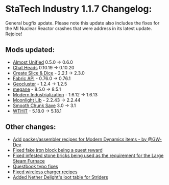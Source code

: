 # StaTech Industry 1.1.7 Changelog:
General bugfix update. Please note this update also includes the fixes for the MI Nuclear Reactor crashes that were address in its latest update. Rejoice!

## Mods updated:
- [Almost Unified](https://www.curseforge.com/minecraft/mc-mods/almost-unified) 0.5.0 -> 0.6.0
- [Chat Heads](https://www.curseforge.com/minecraft/mc-mods/chat-heads) 0.10.19 -> 0.10.20
- [Create Slice & Dice](https://www.curseforge.com/minecraft/mc-mods/slice-and-dice) - 2.2.1 -> 2.3.0
- [Fabric API](https://www.curseforge.com/minecraft/mc-mods/fabric-api) - 0.76.0 -> 0.76.1
- [Geocluster](https://www.curseforge.com/minecraft/mc-mods/geocluster) - 1.2.4 -> 1.2.5
- [megane](https://www.curseforge.com/minecraft/mc-mods/megane) - 8.5.0 -> 8.5.1
- [Modern Industrialization](https://www.curseforge.com/minecraft/mc-mods/modern-industrialization) - 1.6.12 -> 1.6.13
- [Moonlight Lib](https://www.curseforge.com/minecraft/mc-mods/selene) - 2.2.43 -> 2.2.44
- [Smooth Chunk Save](https://www.curseforge.com/minecraft/mc-mods/smooth-chunk-save) 3.0 -> 3.1
- [WTHIT](https://www.curseforge.com/minecraft/mc-mods/wthit) - 5.18.0 -> 5.18.1

## Other changes:
- [Add packer/assembler recipes for Modern Dynamics items - by @GW-Dev](https://github.com/TheStaticVoid/StaTech-Industry/pull/387)
- [Fixed fake iron block being a quest reward](https://github.com/TheStaticVoid/StaTech-Industry/issues/381)
- [Fixed infested stone bricks being used as the requirement for the Large Steam Furnace](https://github.com/TheStaticVoid/StaTech-Industry/issues/383)
- [Questbook typo fixes](https://github.com/TheStaticVoid/StaTech-Industry/issues/386)
- [Fixed wireless charger recipes](https://github.com/TheStaticVoid/StaTech-Industry/issues/384)
- [Added Nether Delight's loot table for Striders](https://github.com/TheStaticVoid/StaTech-Industry/issues/385)